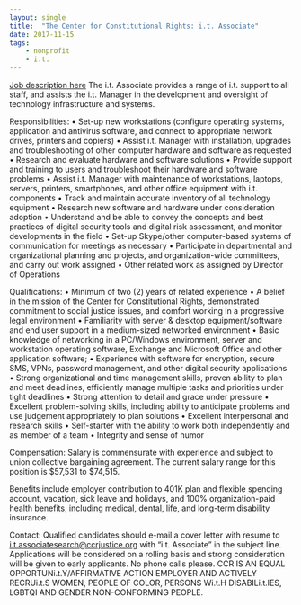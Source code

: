 ```yaml
---
layout: single
title:  "The Center for Constitutional Rights: i.t. Associate"
date: 2017-11-15
tags: 
    - nonprofit
    - i.t.
---
```


[Job description here](https://ccrjustice.org/home/get-involved/jobs/job-it-associate-0)
The i.t. Associate provides a range of i.t. support to all staff, and assists the i.t. Manager in the development and oversight of technology infrastructure and systems.

Responsibilities:
•	Set-up new workstations (configure operating systems, application and antivirus software, and connect to appropriate network drives, printers and copiers)
•	Assist i.t. Manager with installation, upgrades and troubleshooting of other computer hardware and software as requested
•	Research and evaluate hardware and software solutions
•	Provide support and training to users and troubleshoot their hardware and software problems
•	Assist i.t. Manager with maintenance of workstations, laptops, servers, printers, smartphones, and other office equipment with i.t. components
•	Track and maintain accurate inventory of all technology equipment
•	Research new software and hardware under consideration adoption
•	Understand and be able to convey the concepts and best practices of digital security tools and digital risk assessment, and monitor developments in the field
•	Set-up Skype/other computer-based systems of communication for meetings as necessary
•	Participate in departmental and organizational planning and projects, and organization-wide committees, and carry out work assigned
•	Other related work as assigned by Director of Operations

Qualifications:
•	Minimum of two (2) years of related experience
•	A belief in the mission of the Center for Constitutional Rights, demonstrated commitment to social justice issues, and comfort working in a progressive legal environment
•	Familiarity with server & desktop equipment/software and end user support in a medium-sized networked environment
•	Basic knowledge of networking in a PC/Windows environment, server and workstation operating software, Exchange and Microsoft Office and other application software;
•	Experience with software for encryption, secure SMS, VPNs, password management, and other digital security applications 
•	Strong organizational and time management skills, proven ability to plan and meet deadlines, efficiently manage multiple tasks and priorities under tight deadlines
•	Strong attention to detail and grace under pressure
•	Excellent problem-solving skills, including ability to anticipate problems and use judgement appropriately to plan solutions
•	Excellent interpersonal and research skills
•	Self-starter with the ability to work both independently and as member of a team
•	Integrity and sense of humor

Compensation: Salary is commensurate with experience and subject to union collective bargaining agreement. The current salary range for this position is $57,531 to $74,515.

Benefits include employer contribution to 401K plan and flexible spending account, vacation, sick leave and holidays, and 100% organization-paid health benefits, including medical, dental, life, and long-term disability insurance.

Contact:
Qualified candidates should e-mail a cover letter with resume to i.t.associatesearch@ccrjustice.org with “i.t. Associate” in the subject line. Applications will be considered on a rolling basis and strong consideration will be given to early applicants. No phone calls please.
CCR IS AN EQUAL OPPORTUNi.t.Y/AFFIRMATIVE ACTION EMPLOYER AND ACTIVELY RECRUi.t.S WOMEN, PEOPLE OF COLOR, PERSONS Wi.t.H DISABILi.t.IES, LGBTQI AND GENDER NON-CONFORMING PEOPLE.
